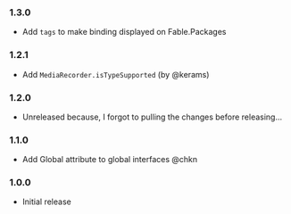 ### 1.3.0 

* Add `tags` to make binding displayed on Fable.Packages

### 1.2.1

* Add `MediaRecorder.isTypeSupported` (by @kerams)

### 1.2.0

* Unreleased because, I forgot to pulling the changes before releasing...

### 1.1.0

* Add Global attribute to global interfaces @chkn

### 1.0.0

* Initial release
